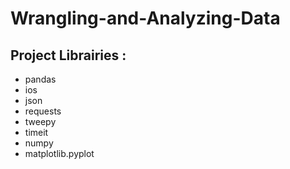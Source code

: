 # Wrangling-and-Analyzing-Data
## Project Librairies : 
- pandas
- ios 
- json 
- requests
- tweepy
- timeit 
- numpy 
- matplotlib.pyplot
